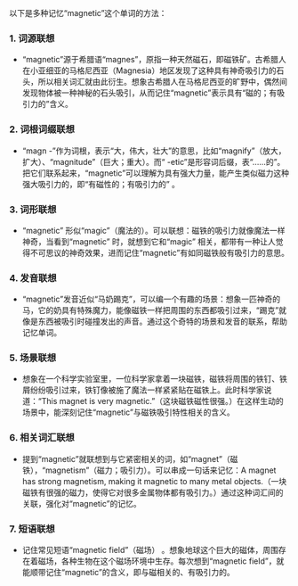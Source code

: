 以下是多种记忆“magnetic”这个单词的方法：

### 1. 词源联想
 - “magnetic”源于希腊语“magnes”，原指一种天然磁石，即磁铁矿。古希腊人在小亚细亚的马格尼西亚（Magnesia）地区发现了这种具有神奇吸引力的石头，所以相关词汇就由此衍生。想象古希腊人在马格尼西亚的旷野中，偶然间发现物体被一种神秘的石头吸引，从而记住“magnetic”表示具有“磁的；有吸引力的”含义。

### 2. 词根词缀联想
 - “magn -”作为词根，表示“大，伟大，壮大”的意思，比如“magnify”（放大，扩大）、“magnitude”（巨大；重大）。而“ -etic”是形容词后缀，表“……的”。把它们联系起来，“magnetic”可以理解为具有强大力量，能产生类似磁力这种强大吸引力的，即“有磁性的；有吸引力的” 。

### 3. 词形联想
 - “magnetic” 形似“magic”（魔法的）。可以联想：磁铁的吸引力就像魔法一样神奇，当看到“magnetic” 时，就想到它和“magic” 相关，都带有一种让人觉得不可思议的神奇效果，进而记住“magnetic”有如同磁铁般有吸引力的意思。

### 4. 发音联想
 - “magnetic”发音近似“马奶踢克”，可以编一个有趣的场景：想象一匹神奇的马，它的奶具有特殊魔力，能像磁铁一样把周围的东西都吸引过来，“踢克”就像是东西被吸引时碰撞发出的声音。通过这个奇特的场景和发音的联系，帮助记忆单词。

### 5. 场景联想
 - 想象在一个科学实验室里，一位科学家拿着一块磁铁，磁铁将周围的铁钉、铁屑纷纷吸引过来，铁钉像被施了魔法一样紧紧贴在磁铁上。此时科学家说道：“This magnet is very magnetic.”（这块磁铁磁性很强。）在这样生动的场景中，能深刻记住“magnetic”与磁铁吸引特性相关的含义。

### 6. 相关词汇联想
 - 提到“magnetic”就联想到与它紧密相关的词，如“magnet”（磁铁），“magnetism”（磁力；吸引力）。可以串成一句话来记忆：A magnet has strong magnetism, making it magnetic to many metal objects.（一块磁铁有很强的磁力，使得它对很多金属物体都有吸引力。）通过这种词汇间的关联，强化对“magnetic”的记忆。

### 7. 短语联想
 - 记住常见短语“magnetic field”（磁场） 。想象地球这个巨大的磁体，周围存在着磁场，各种生物在这个磁场环境中生存。每次想到“magnetic field”，就能顺带记住“magnetic”的含义，即与磁相关的、有吸引力的。 